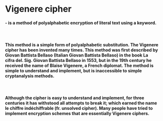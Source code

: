 # Vigenere cipher

#### - is a method of polyalphabetic encryption of literal text using a keyword.

<br />

#### This method is a simple form of polyalphabetic substitution. The Vigenere cipher has been invented many times. This method was first described by Giovan Battista Bellaso (Italian Giovan Battista Bellaso) in the book La cifra del. Sig. Giovan Battista Bellaso in 1553, but in the 19th century he received the name of Blaise Vigenere, a French diplomat. The method is simple to understand and implement, but is inaccessible to simple cryptanalysis methods.

<br />

#### Although the cipher is easy to understand and implement, for three centuries it has withstood all attempts to break it; which earned the name le chiffre indéchiffrable (fr. unsolved cipher). Many people have tried to implement encryption schemes that are essentially Vigenere ciphers.
